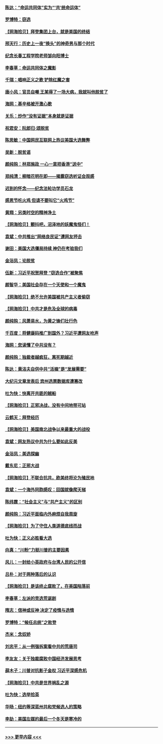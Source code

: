#### [陈达：“命运共同体”实为“‘共’统命运体”](../pages/nsc993/n12590865.md?t=12031102) 
#### [罗博特：窃选](../pages/nsc993/n12590619.md?t=12031102) 
#### [【网海拾贝】拜登集团上台，就是美国的终结](../pages/nsc993/n12589725.md?t=12031102) 
#### [邢天行：历史上一夜“换头”的神奇男与那个时代](../pages/nsc993/n12589424.md?t=12031102) 
#### [纪念长春工程学院老师邹向阳博士](../pages/nsc993/n12585390.md?t=12031102) 
#### [李春草：命运共同体之魔影](../pages/nsc993/n12585026.md?t=12031102) 
#### [千瑞：唱响正义之歌 铲除红魔之害](../pages/nsc993/n12585002.md?t=12031102) 
#### [唐小风：官员自嘲 王某得了一场大病，我就叫他脱贫了](../pages/nsc993/n12584981.md?t=12031102) 
#### [海网：基辛格被开激心歌](../pages/nsc993/n12584946.md?t=12031102) 
#### [关乐：炒作“没有证据”本身就是证据](../pages/nsc993/n12583146.md?t=12031102) 
#### [祝君安：阮郎归‧颂脱贫](../pages/nsc993/n12583119.md?t=12031102) 
#### [陈思敏：中国网民互联网上热议美国大选舞弊](../pages/nsc993/n12582845.md?t=12031102) 
#### [吴新：脱贫谣](../pages/nsc993/n12580839.md?t=12031102) 
#### [颜纯钩：林郑施政 一心一意把香港“送中”](../pages/nsc993/n12580805.md?t=12031102) 
#### [郑纯清：柳暗花明在即——揭露窃选听证会观感](../pages/nsc993/n12580795.md?t=12031102) 
#### [迟到的怀念——纪念法轮功学员石龙](../pages/nsc993/n12580245.md?t=12031102) 
#### [感恩节吃火鸡  但请不要叫它“火鸡节”](../pages/nsc993/n12580252.md?t=12031102) 
#### [黄翔：另类时空的精神净土](../pages/nsc993/n12578638.md?t=12031102) 
#### [【网海拾贝】颤抖吧，沼泽地的妖魔鬼怪们！](../pages/nsc993/n12578552.md?t=12031102) 
#### [袁斌：中共推出“网络良民证”遭网友抨击](../pages/nsc993/n12578511.md?t=12031102) 
#### [谢田：美国大选僵局持续 神仍在考验我们](../pages/nsc993/n12577432.md?t=12031102) 
#### [金浴凤：论脱贫](../pages/nsc993/n12576386.md?t=12031102) 
#### [伍新：习近平祝贺拜登 “窃选合作”被聚焦](../pages/nsc993/n12576358.md?t=12031102) 
#### [颜智华：美国社会存在一个天使和一个魔鬼](../pages/nsc993/n12574299.md?t=12031102) 
#### [【网海拾贝】绝不允许美国被共产主义者偷窃](../pages/nsc993/n12573396.md?t=12031102) 
#### [【网海拾贝】中共才是危及全球的病毒](../pages/nsc993/n12571204.md?t=12031102) 
#### [颜纯钩：风萧易水，为黄之锋们壮行色](../pages/nsc993/n12571487.md?t=12031102) 
#### [千百度：将健康码推广到国外？习近平遭网友呛声](../pages/nsc993/n12570808.md?t=12031102) 
#### [海网：您读懂了中共没有？](../pages/nsc993/n12570487.md?t=12031102) 
#### [颜纯钩：独裁者越疯狂，离死期越近](../pages/nsc993/n12569055.md?t=12031102) 
#### [陈达：黄洁夫自供中共“活摘”是“发展需要”](../pages/nsc993/n12568541.md?t=12031102) 
#### [大纪元文章发表后 宾州选票数据库遭篡改](../pages/nsc993/n12568105.md?t=12031102) 
#### [吐为快：快离开共匪的贼船](../pages/nsc993/n12568462.md?t=12031102) 
#### [【网海拾贝】正邪决战，没有中间地带可站](../pages/nsc993/n12568439.md?t=12031102) 
#### [云鹤天：拜登经历](../pages/nsc993/n12567294.md?t=12031102) 
#### [【网海拾贝】美国南北战争以来最重大的战役](../pages/nsc993/n12567247.md?t=12031102) 
#### [袁斌：网友热议中共为什么要如此反美](../pages/nsc993/n12567162.md?t=12031102) 
#### [金浴凤：美选探幽](../pages/nsc993/n12567147.md?t=12031102) 
#### [戴东尼：正邪大战](../pages/nsc993/n12567033.md?t=12031102) 
#### [【网海拾贝】不联合抗共，欧美终将沦为殖民地](../pages/nsc993/n12565068.md?t=12031102) 
#### [袁斌：一个海外同胞感叹：回国就像爬天梯](../pages/nsc993/n12564986.md?t=12031102) 
#### [陈纬霆：“社会主义”与“共产主义”的区别](../pages/nsc993/n12562417.md?t=12031102) 
#### [颜纯钩：习近平面临内外麻烦自我周旋](../pages/nsc993/n12563356.md?t=12031102) 
#### [【网海拾贝】为了守住人类道德底线而战](../pages/nsc993/n12562542.md?t=12031102) 
#### [吐为快：正义必胜看大选](../pages/nsc993/n12561967.md?t=12031102) 
#### [向真：“川粉”力挺川普的主要因素](../pages/nsc993/n12560774.md?t=12031102) 
#### [风儿：一封给小英政府与台湾人民的公开信](../pages/nsc993/n12560581.md?t=12031102) 
#### [吕朴：对于两种落后的认识](../pages/nsc993/n12560492.md?t=12031102) 
#### [【网海拾贝】是该终止腐败了，在美国陷落前](../pages/nsc993/n12559936.md?t=12031102) 
#### [李春草：左派的竞选荒诞剧](../pages/nsc993/n12558380.md?t=12031102) 
#### [隋志：信神或反神 决定了疫情与选情](../pages/nsc993/n12558255.md?t=12031102) 
#### [罗博特：“候任总统”之败登](../pages/nsc993/n12558189.md?t=12031102) 
#### [杰米：念奴娇](../pages/nsc993/n12558174.md?t=12031102) 
#### [刘忠平：从一例强拆案看中共的荒唐司](../pages/nsc993/n12558036.md?t=12031102) 
#### [李友友：关于独裁腐败中国经济发展思考](../pages/nsc993/n12558004.md?t=12031102) 
#### [薛木子：川普对抗影子金权 习近平深感危机](../pages/nsc993/n12557342.md?t=12031102) 
#### [【网海拾贝】中共是世界祸乱之源](../pages/nsc993/n12555353.md?t=12031102) 
#### [吐为快：选举拾英](../pages/nsc993/n12555041.md?t=12031102) 
#### [华旸：纽约等深蓝州共和党候选人的策略](../pages/nsc993/n12554309.md?t=12031102) 
#### [李劼：美国左媒的最后一个冬天是寒冷的](../pages/nsc993/n12552947.md?t=12031102) 

----
#### [ >>> 更早内容 <<< ](../indexes/nsc993-earlier.md)

